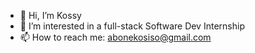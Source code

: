 - 👋 Hi, I’m Kossy
- 👀 I’m interested in a full-stack Software Dev Internship
- 📫 How to reach me: abonekosiso@gmail.com
<!---
KosyAbone/KosyAbone is a ✨ special ✨ repository because its `README.md` (this file) appears on your GitHub profile.
You can click the Preview link to take a look at your changes.
--->
